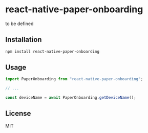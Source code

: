 # react-native-paper-onboarding

to be defined

## Installation

```sh
npm install react-native-paper-onboarding
```

## Usage

```js
import PaperOnboarding from "react-native-paper-onboarding";

// ...

const deviceName = await PaperOnboarding.getDeviceName();
```

## License

MIT
